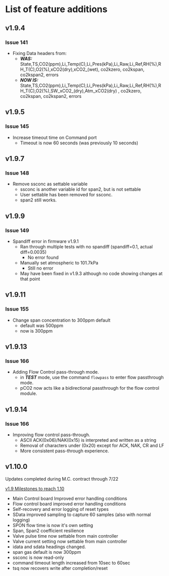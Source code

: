 # List of feature additions

## v1.9.4
### Issue 141
* Fixing Data headers from:
  * ***WAS:*** State,TS,CO2(ppm),Li_Temp(C),Li_Pres(kPa),Li_Raw,Li_Ref,RH(%),RH_T(C),O2(%),xCO2(dry),xCO2_(wet), co2kzero, co2kspan, co2kspan2, errors
  * ***NOW IS:*** State,TS,CO2(ppm),Li_Temp(C),Li_Pres(kPa),Li_Raw,Li_Ref,RH(%),RH_T(C),O2(%),SW_xCO2_(dry),Atm_xCO2(dry) , co2kzero, co2kspan, co2kspan2, errors


## v1.9.5
### Issue 145
* Increase timeout time on Command port
  * Timeout is now 60 seconds (was previously 10 seconds)

## v1.9.7
### Issue 148
* Remove ssconc as settable variable
  * ssconc is another variable id for span2, but is not settable
  * User settable has been removed for ssconc. 
  * span2 still works.

## v1.9.9
### Issue 149
* Spandiff error in firmware v1.9.1
  * Ran through multiple tests with no spandiff (spandiff=0.1, actual diff=0.0035)
    * No error found
  * Manually set atmospheric to 101.7kPa
    * Still no error
  * May have been fixed in v1.9.3 although no code showing changes at that point

## v1.9.11
### Issue 155
* Change span concentration to 300ppm default
  * default was 500ppm
  * now is 300ppm

## v1.9.13
### Issue 166
* Adding Flow Control pass-through mode.
  * in ***TEST*** mode, use the command ```flowpass``` to enter flow passthrough mode.
  * pCO2 now acts like a bidirectional passthrough for the flow control module.

## v1.9.14
### Issue 166
* Improving flow control pass-through.
  * ASCII ACK(0x06)/NAK(0x15) is interpreted and written as a string
  * Removal of characters under (0x20) except for ACK, NAK, CR and LF
  * More consistent pass-through experience.


## v1.10.0
Updates completed during M.C. contract through 7/22

[v1.9 Milestones to reach 1.10](https://github.com/NOAA-PMEL/EDD-pCO2Sensor/milestone/6)

* Main Control board Improved error handling conditions
* Flow control board improved error handling conditions
* Self-recovery and error logging of reset types
* SData improved sampling to capture 60 samples (also with normal logging)
* SPON flow time is now it's own setting
* Span, Span2 coefficient resilience
* Valve pulse time now settable from main controller
* Valve current setting now settable from main controller
* idata and sdata headings changed.  
* span gas default is now 300ppm
* ssconc is now read-only
* command timeout length increased from 10sec to 60sec
* tsq now recovers write after completion/reset
